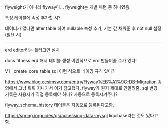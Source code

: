 flyweight가 아니라 flyway다...
flyweight는 개발 패턴 중 하나였음.

특정 테이블에 속성 추가할 시?

데이터가 많다면 alter table 하여 nullable 속성 추가, 기본 값 채워준 후 not null 설정(필요 시)

---


erd editor라는 플러그인 설치

docs
fitness.erd 해서 테이블 생성
이런식으로 erd 만들어줄 수가 있다!

V1__create_core_table.sql
이런 식으로 네이밍 규칙 있다?

https://www.blog.ecsimsw.com/entry/Flyway%EB%A1%9C-DB-Migration
강의에서 그냥 휙휙 지나가서 이거 참고했다.
flyway가 뭔지 제대로 안알려줌.
sql 변경 기록은 사용자가 직접 등록해야 하나?
자동으로 등록시켜주나?

flyway_schema_history 테이블은 자동으로 등록된다고함. 

https://spring.io/guides/gs/accessing-data-mysql
liquibase라는 것도 있다고 함.